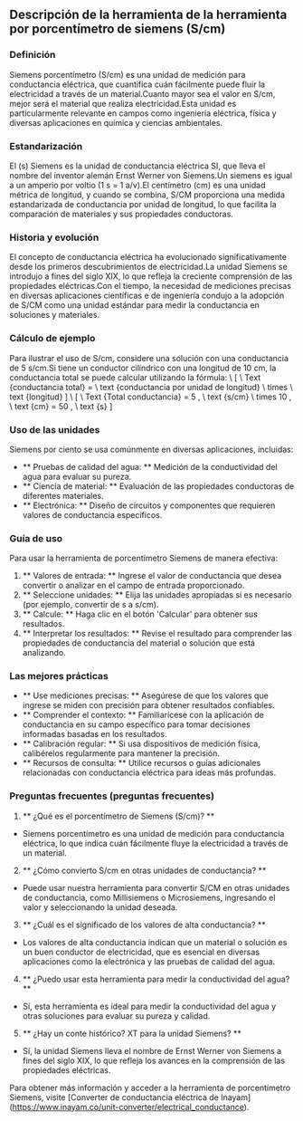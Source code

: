 ## Descripción de la herramienta de la herramienta por porcentímetro de siemens (S/cm)

### Definición
Siemens porcentímetro (S/cm) es una unidad de medición para conductancia eléctrica, que cuantifica cuán fácilmente puede fluir la electricidad a través de un material.Cuanto mayor sea el valor en S/cm, mejor será el material que realiza electricidad.Esta unidad es particularmente relevante en campos como ingeniería eléctrica, física y diversas aplicaciones en química y ciencias ambientales.

### Estandarización
El (s) Siemens es la unidad de conductancia eléctrica SI, que lleva el nombre del inventor alemán Ernst Werner von Siemens.Un siemens es igual a un amperio por voltio (1 s = 1 a/v).El centímetro (cm) es una unidad métrica de longitud, y cuando se combina, S/CM proporciona una medida estandarizada de conductancia por unidad de longitud, lo que facilita la comparación de materiales y sus propiedades conductoras.

### Historia y evolución
El concepto de conductancia eléctrica ha evolucionado significativamente desde los primeros descubrimientos de electricidad.La unidad Siemens se introdujo a fines del siglo XIX, lo que refleja la creciente comprensión de las propiedades eléctricas.Con el tiempo, la necesidad de mediciones precisas en diversas aplicaciones científicas e de ingeniería condujo a la adopción de S/CM como una unidad estándar para medir la conductancia en soluciones y materiales.

### Cálculo de ejemplo
Para ilustrar el uso de S/cm, considere una solución con una conductancia de 5 s/cm.Si tiene un conductor cilíndrico con una longitud de 10 cm, la conductancia total se puede calcular utilizando la fórmula:
\ [
\ Text {conductancia total} = \ text {conductancia por unidad de longitud} \ times \ text {longitud}
\]
\ [
\ Text {Total conductancia} = 5 \, \ text {s/cm} \ times 10 \, \ text {cm} = 50 \, \ text {s}
\]

### Uso de las unidades
Siemens por ciento se usa comúnmente en diversas aplicaciones, incluidas:
- ** Pruebas de calidad del agua: ** Medición de la conductividad del agua para evaluar su pureza.
- ** Ciencia de material: ** Evaluación de las propiedades conductoras de diferentes materiales.
- ** Electrónica: ** Diseño de circuitos y componentes que requieren valores de conductancia específicos.

### Guía de uso
Para usar la herramienta de porcentímetro Siemens de manera efectiva:
1. ** Valores de entrada: ** Ingrese el valor de conductancia que desea convertir o analizar en el campo de entrada proporcionado.
2. ** Seleccione unidades: ** Elija las unidades apropiadas si es necesario (por ejemplo, convertir de s a s/cm).
3. ** Calcule: ** Haga clic en el botón 'Calcular' para obtener sus resultados.
4. ** Interpretar los resultados: ** Revise el resultado para comprender las propiedades de conductancia del material o solución que está analizando.

### Las mejores prácticas
- ** Use mediciones precisas: ** Asegúrese de que los valores que ingrese se miden con precisión para obtener resultados confiables.
- ** Comprender el contexto: ** Familiarícese con la aplicación de conductancia en su campo específico para tomar decisiones informadas basadas en los resultados.
- ** Calibración regular: ** Si usa dispositivos de medición física, calibérelos regularmente para mantener la precisión.
- ** Recursos de consulta: ** Utilice recursos o guías adicionales relacionadas con conductancia eléctrica para ideas más profundas.

### Preguntas frecuentes (preguntas frecuentes)

1. ** ¿Qué es el porcentímetro de Siemens (S/cm)? **
- Siemens porcentímetro es una unidad de medición para conductancia eléctrica, lo que indica cuán fácilmente fluye la electricidad a través de un material.

2. ** ¿Cómo convierto S/cm en otras unidades de conductancia? **
- Puede usar nuestra herramienta para convertir S/CM en otras unidades de conductancia, como Millisiemens o Microsiemens, ingresando el valor y seleccionando la unidad deseada.

3. ** ¿Cuál es el significado de los valores de alta conductancia? **
- Los valores de alta conductancia indican que un material o solución es un buen conductor de electricidad, que es esencial en diversas aplicaciones como la electrónica y las pruebas de calidad del agua.

4. ** ¿Puedo usar esta herramienta para medir la conductividad del agua? **
- Sí, esta herramienta es ideal para medir la conductividad del agua y otras soluciones para evaluar su pureza y calidad.

5. ** ¿Hay un conte histórico? XT para la unidad Siemens? **
- Sí, la unidad Siemens lleva el nombre de Ernst Werner von Siemens a fines del siglo XIX, lo que refleja los avances en la comprensión de las propiedades eléctricas.

Para obtener más información y acceder a la herramienta de porcentímetro Siemens, visite [Converter de conductancia eléctrica de Inayam] (https://www.inayam.co/unit-converter/electrical_conductance).